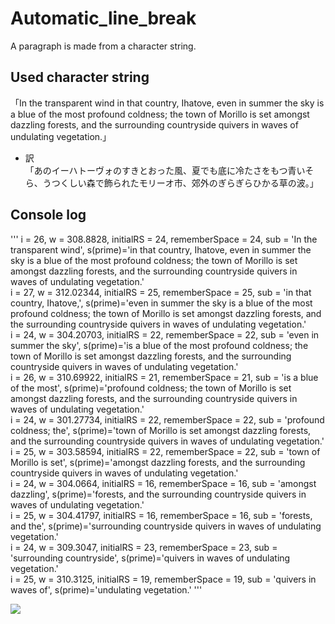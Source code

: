 # Automatic_line_break
A paragraph is made from a character string.

## Used character string
「In the transparent wind in that country, Ihatove, even in summer the sky is a blue of the most profound coldness; the town of Morillo is set amongst dazzling forests, and the surrounding countryside quivers in waves of undulating vegetation.」  

- 訳  
「あのイーハトーヴォのすきとおった風、夏でも底に冷たさをもつ青いそら、うつくしい森で飾られたモリーオ市、郊外のぎらぎらひかる草の波。」

## Console log
'''
 i = 26, w = 308.8828, initialRS = 24, rememberSpace = 24, sub = 'In the transparent wind', s(prime)='in that country, Ihatove, even in summer the sky is a blue of the most profound coldness; the town of Morillo is set amongst dazzling forests, and the surrounding countryside quivers in waves of undulating vegetation.'  
i = 27, w = 312.02344, initialRS = 25, rememberSpace = 25, sub = 'in that country, Ihatove,', s(prime)='even in summer the sky is a blue of the most profound coldness; the town of Morillo is set amongst dazzling forests, and the surrounding countryside quivers in waves of undulating vegetation.'  
i = 24, w = 304.20703, initialRS = 22, rememberSpace = 22, sub = 'even in summer the sky', s(prime)='is a blue of the most profound coldness; the town of Morillo is set amongst dazzling forests, and the surrounding countryside quivers in waves of undulating vegetation.'  
i = 26, w = 310.69922, initialRS = 21, rememberSpace = 21, sub = 'is a blue of the most', s(prime)='profound coldness; the town of Morillo is set amongst dazzling forests, and the surrounding countryside quivers in waves of undulating vegetation.'  
i = 24, w = 301.27734, initialRS = 22, rememberSpace = 22, sub = 'profound coldness; the', s(prime)='town of Morillo is set amongst dazzling forests, and the surrounding countryside quivers in waves of undulating vegetation.'  
i = 25, w = 303.58594, initialRS = 22, rememberSpace = 22, sub = 'town of Morillo is set', s(prime)='amongst dazzling forests, and the surrounding countryside quivers in waves of undulating vegetation.'  
i = 24, w = 304.0664, initialRS = 16, rememberSpace = 16, sub = 'amongst dazzling', s(prime)='forests, and the surrounding countryside quivers in waves of undulating vegetation.'  
i = 25, w = 304.41797, initialRS = 16, rememberSpace = 16, sub = 'forests, and the', s(prime)='surrounding countryside quivers in waves of undulating vegetation.'  
i = 24, w = 309.3047, initialRS = 23, rememberSpace = 23, sub = 'surrounding countryside', s(prime)='quivers in waves of undulating vegetation.'  
i = 25, w = 310.3125, initialRS = 19, rememberSpace = 19, sub = 'quivers in waves of', s(prime)='undulating vegetation.' 
'''


![](https://raw.githubusercontent.com/ShiraishiKakuya/Automatic_line_break/master/images_for_documentation/00.png)